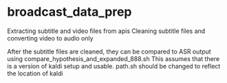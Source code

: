 # broadcast_data_prep
Extracting subtitle and video files from apis
Cleaning subtitle files and converting video to audio only

After the subtitle files are cleaned, they can be compared to ASR output using compare_hypothesis_and_expanded_888.sh
This assumes that there is a version of kaldi setup and usable. path.sh should be changed to reflect the location of kaldi
